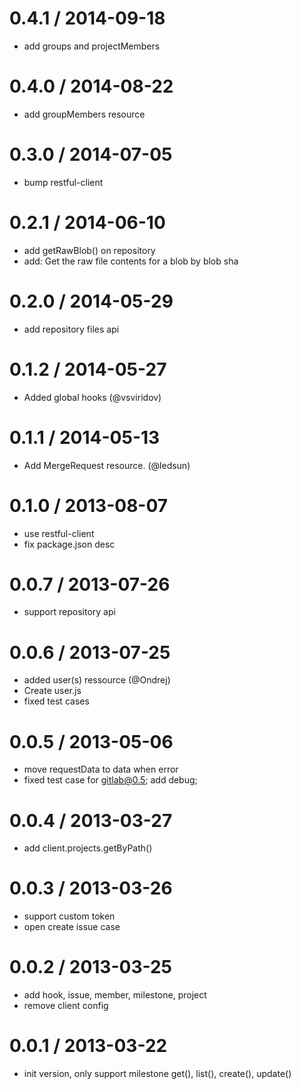 
0.4.1 / 2014-09-18
==================

 * add groups and projectMembers

0.4.0 / 2014-08-22
==================

 * add groupMembers resource

0.3.0 / 2014-07-05
==================

  * bump restful-client

0.2.1 / 2014-06-10
==================

 * add getRawBlob() on repository
 * add: Get the raw file contents for a blob by blob sha

0.2.0 / 2014-05-29
==================

 * add repository files api

0.1.2 / 2014-05-27
==================

 * Added global hooks (@vsviridov)

0.1.1 / 2014-05-13
==================

 * Add MergeRequest resource. (@ledsun)

0.1.0 / 2013-08-07
==================

  * use restful-client
  * fix package.json desc

0.0.7 / 2013-07-26
==================

  * support repository api

0.0.6 / 2013-07-25
==================

  * added user(s) ressource (@Ondrej)
  * Create user.js
  * fixed test cases

0.0.5 / 2013-05-06
==================

  * move requestData to data when error
  * fixed test case for gitlab@0.5; add debug;

0.0.4 / 2013-03-27
==================

  * add client.projects.getByPath()

0.0.3 / 2013-03-26
==================

  * support custom token
  * open create issue case

0.0.2 / 2013-03-25
==================

  * add hook, issue, member, milestone, project
  * remove client config

0.0.1 / 2013-03-22
==================

  * init version, only support milestone get(), list(), create(), update()
